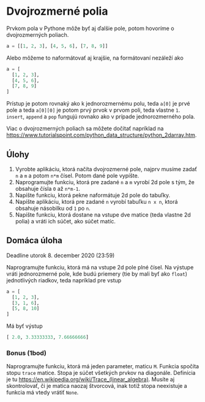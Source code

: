 # Dvojrozmerné polia

Prvkom pola v Pythone môže byť aj ďalšie pole, potom hovoríme o dvojrozmerných poliach. 

```py
a = [[1, 2, 3], [4, 5, 6], [7, 8, 9]]
```

Alebo môžeme to naformátovať aj krajšie, na formátovaní nezáleží ako

```py
a = [
  [1, 2, 3],
  [4, 5, 6],
  [7, 8, 9]
]
```

Prístup je potom rovnaký ako k jednorozmernému polu, teda `a[0]` je prvé pole a teda `a[0][0]` je potom prvý prvok v prvom poli, teda vlastne `1`. `insert`, `append` a `pop` fungujú rovnako ako v prípade jednorozmerného pola. 

Viac o dvojrozmerných poliach sa môžete dočítať napríklad na <https://www.tutorialspoint.com/python_data_structure/python_2darray.htm>.

## Úlohy

1. Vyrobte aplikáciu, ktorá načíta dvojrozmerné pole, najprv musíme zadať `n` a `m` a potom `n*m` čísel. Potom dané pole vypíšte. 
2. Naprogramujte funkciu, ktorá pre zadané `n` a `m` vyrobí 2d pole s tým, že obsahuje čísla `0` až `n*m-1`. 
3. Napíšte funkciu, ktorá pekne naformátuje 2d pole do tabuľky.
4. Napíšte aplikáciu, ktorá pre zadané `n` vyrobí tabuľku `n x n`, ktorá obsahuje násobilku od `1` po `n`.
5. Napíšte funkciu, ktorá dostane na vstupe dve matice (teda vlastne 2d polia) a vráti ich súčet, ako súčet matíc.

## Domáca úloha

Deadline utorok 8. december 2020 (23:59)

Naprogramujte funkciu, ktorá má na vstupe 2d pole plné čísel. Na výstupe vráti jednorozmerné pole, kde budú priemery (tie by mali byť ako `float`) jednotlivých riadkov, teda napríklad pre vstup

```py
a = [
  [1, 2, 3],
  [3, 1, 6],
  [5, 8, 10]
]
```

Má byť výstup

```py
[ 2.0, 3.33333333, 7.66666666]
```


### Bonus (1bod)

Naprogramujte funkciu, ktorá má jeden parameter, maticu `M`. Funkcia spočíta stopu `trace` matice. Stopa je súčet všetkých prvkov na diagonále. Definícia je tu <https://en.wikipedia.org/wiki/Trace_(linear_algebra)>. Musíte aj skontrolovať, či je matica naozaj štvorcová, inak totiž stopa neexistuje a funkcia má vtedy vrátiť `None`.
 